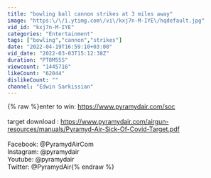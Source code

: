 ```yaml
---
title: "bowling ball cannon strikes at 3 miles away"
image: "https:\/\/i.ytimg.com\/vi\/kxj7n-M-IYE\/hqdefault.jpg"
vid_id: "kxj7n-M-IYE"
categories: "Entertainment"
tags: ["bowling","cannon","strikes"]
date: "2022-04-19T16:59:10+03:00"
vid_date: "2022-03-03T15:12:38Z"
duration: "PT8M55S"
viewcount: "1445716"
likeCount: "62044"
dislikeCount: ""
channel: "Edwin Sarkissian"
---
```

{% raw %}enter to win: <a rel="nofollow" target="blank" href="https://www.pyramydair.com/soc">https://www.pyramydair.com/soc</a><br /><br />target download : <a rel="nofollow" target="blank" href="https://www.pyramydair.com/airgun-resources/manuals/Pyramyd-Air-Sick-Of-Covid-Target.pdf">https://www.pyramydair.com/airgun-resources/manuals/Pyramyd-Air-Sick-Of-Covid-Target.pdf</a><br /><br />Facebook: @PyramydAirCom<br />Instagram: @pyramydair<br />Youtube: @pyramydair<br />Twitter: @PyramydAir{% endraw %}
